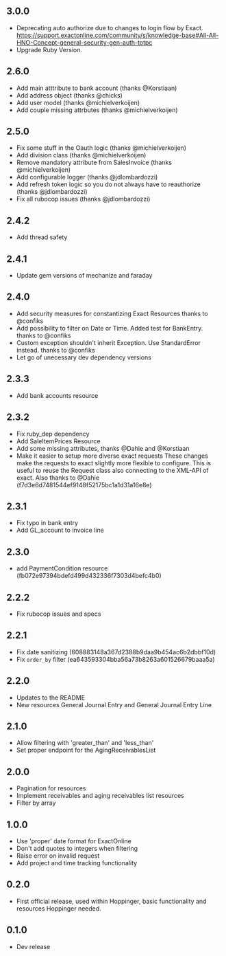## 3.0.0
- Deprecating auto authorize due to changes to login flow by Exact. https://support.exactonline.com/community/s/knowledge-base#All-All-HNO-Concept-general-security-gen-auth-totpc
- Upgrade Ruby Version.

## 2.6.0
- Add main atttribute to bank account (thanks @Korstiaan)
- Add address object (thanks @chicks)
- Add user model (thanks @michielverkoijen)
- Add couple missing attrbutes (thanks @michielverkoijen)

## 2.5.0
- Fix some stuff in the Oauth logic (thanks @michielverkoijen)
- Add division class (thanks @michielverkoijen)
- Remove mandatory attribute from SalesInvoice (thanks @michielverkoijen)
- Add configurable logger (thanks @jdlombardozzi)
- Add refresh token logic so you do not always have to reauthorize (thanks @jdlombardozzi)
- Fix all rubocop issues (thanks @jdlombardozzi)

## 2.4.2
- Add thread safety

## 2.4.1

- Update gem versions of mechanize and faraday

## 2.4.0

- Add security measures for constantizing Exact Resources thanks to @confiks
- Add possibility to filter on Date or Time. Added test for BankEntry. thanks to @confiks
- Custom exception shouldn't inherit Exception. Use StandardError instead. thanks to @confiks
- Let go of unecessary dev dependency versions

## 2.3.3

- Add bank accounts resource

## 2.3.2

- Fix ruby_dep dependency
- Add SaleItemPrices Resource
- Add some missing attributes, thanks @Dahie and @Korstiaan
- Make it easier to setup more diverse exact requests
These changes make the requests to exact slightly more flexible to configure.
This is useful to reuse the Request class also connecting to the XML-API of exact. Also thanks to @Dahie (f7d3e6d7481544ef9148f52175bc1a1d31a16e8e)

## 2.3.1

- Fix typo in bank entry
- Add GL_account to invoice line


## 2.3.0

- add PaymentCondition resource (fb072e97394bdefd499d432336f7303d4befc4b0)

## 2.2.2

- Fix rubocop issues and specs

## 2.2.1

- Fix date sanitizing (608883148a367d2388b9daa9b454ac6b2dbbf10d)
- Fix `order_by` filter (ea643593304bba56a73b8263a601526679baaa5a)

## 2.2.0

- Updates to the README
- New resources General Journal Entry and General Journal Entry Line

## 2.1.0

- Allow filtering with 'greater_than' and 'less_than'
- Set proper endpoint for the AgingReceivablesList

## 2.0.0

- Pagination for resources
- Implement receivables and aging receivables list resources
- Filter by array

## 1.0.0

- Use 'proper' date format for ExactOnline
- Don't add quotes to integers when filtering
- Raise error on invalid request
- Add project and time tracking functionality

## 0.2.0

- First official release, used within Hoppinger, basic functionality and resources Hoppinger needed.

## 0.1.0

- Dev release
